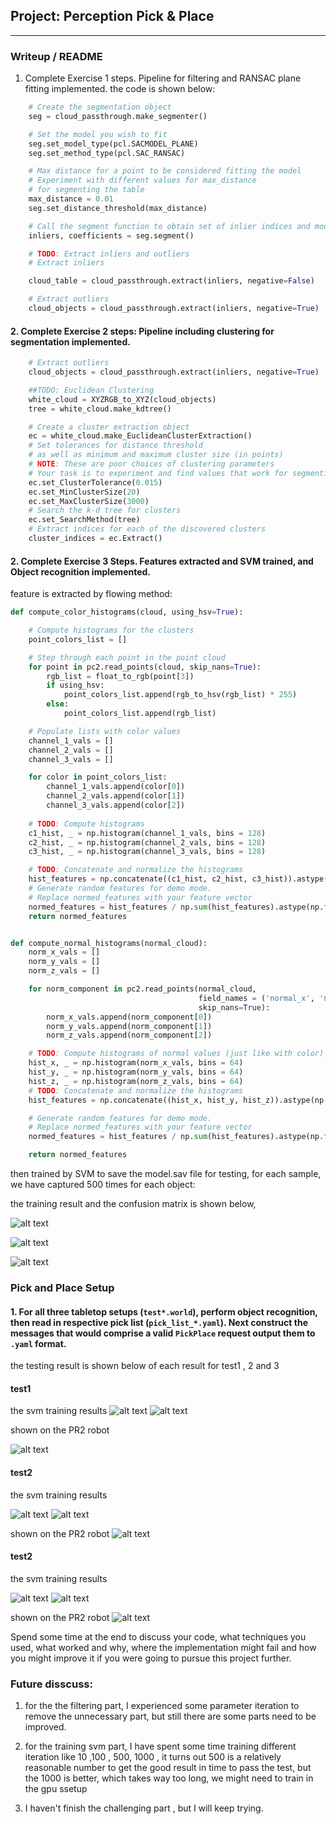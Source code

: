 ## Project: Perception Pick & Place

---
### Writeup / README

[image1]: ./images/e3_2.png
[image2]: ./images/e3_a.png
[image3]: ./images/e3_r.png
[image4]: ./images/12y.png
[image5]: ./images/1c.png
[image6]: ./images/1r.png
[image7]: ./images/22.png
[image8]: ./images/2r.png
[image9]: ./images/32.png
[image10]: ./images/3a.png
[image11]: ./images/3r.png
[image12]: ./images/2c.png

1. Complete Exercise 1 steps. Pipeline for filtering and RANSAC plane fitting implemented.
the code is shown below:

```python 
    # Create the segmentation object
    seg = cloud_passthrough.make_segmenter()

    # Set the model you wish to fit 
    seg.set_model_type(pcl.SACMODEL_PLANE)
    seg.set_method_type(pcl.SAC_RANSAC)

    # Max distance for a point to be considered fitting the model
    # Experiment with different values for max_distance 
    # for segmenting the table
    max_distance = 0.01
    seg.set_distance_threshold(max_distance)

    # Call the segment function to obtain set of inlier indices and model coefficients
    inliers, coefficients = seg.segment()

    # TODO: Extract inliers and outliers
    # Extract inliers

    cloud_table = cloud_passthrough.extract(inliers, negative=False)

    # Extract outliers
    cloud_objects = cloud_passthrough.extract(inliers, negative=True)
```

#### 2. Complete Exercise 2 steps: Pipeline including clustering for segmentation implemented.  
```python
    # Extract outliers
    cloud_objects = cloud_passthrough.extract(inliers, negative=True)

    ##TODO: Euclidean Clustering 
    white_cloud = XYZRGB_to_XYZ(cloud_objects)
    tree = white_cloud.make_kdtree()

    # Create a cluster extraction object
    ec = white_cloud.make_EuclideanClusterExtraction()
    # Set tolerances for distance threshold 
    # as well as minimum and maximum cluster size (in points)
    # NOTE: These are poor choices of clustering parameters
    # Your task is to experiment and find values that work for segmenting objects.
    ec.set_ClusterTolerance(0.015)
    ec.set_MinClusterSize(20)
    ec.set_MaxClusterSize(3000)
    # Search the k-d tree for clusters
    ec.set_SearchMethod(tree)
    # Extract indices for each of the discovered clusters
    cluster_indices = ec.Extract()
```

#### 2. Complete Exercise 3 Steps.  Features extracted and SVM trained, and Object recognition implemented.

feature is extracted by flowing method:
```python
def compute_color_histograms(cloud, using_hsv=True):

    # Compute histograms for the clusters
    point_colors_list = []

    # Step through each point in the point cloud
    for point in pc2.read_points(cloud, skip_nans=True):
        rgb_list = float_to_rgb(point[3])
        if using_hsv:
            point_colors_list.append(rgb_to_hsv(rgb_list) * 255)
        else:
            point_colors_list.append(rgb_list)

    # Populate lists with color values
    channel_1_vals = []
    channel_2_vals = []
    channel_3_vals = []

    for color in point_colors_list:
        channel_1_vals.append(color[0])
        channel_2_vals.append(color[1])
        channel_3_vals.append(color[2])
    
    # TODO: Compute histograms
    c1_hist, _ = np.histogram(channel_1_vals, bins = 128)
    c2_hist, _ = np.histogram(channel_2_vals, bins = 128)
    c3_hist, _ = np.histogram(channel_3_vals, bins = 128)

    # TODO: Concatenate and normalize the histograms
    hist_features = np.concatenate((c1_hist, c2_hist, c3_hist)).astype(np.float64)
    # Generate random features for demo mode.  
    # Replace normed_features with your feature vector
    normed_features = hist_features / np.sum(hist_features).astype(np.float64)
    return normed_features 


def compute_normal_histograms(normal_cloud):
    norm_x_vals = []
    norm_y_vals = []
    norm_z_vals = []

    for norm_component in pc2.read_points(normal_cloud,
                                          field_names = ('normal_x', 'normal_y', 'normal_z'),
                                          skip_nans=True):
        norm_x_vals.append(norm_component[0])
        norm_y_vals.append(norm_component[1])
        norm_z_vals.append(norm_component[2])

    # TODO: Compute histograms of normal values (just like with color)
    hist_x, _ = np.histogram(norm_x_vals, bins = 64)
    hist_y, _ = np.histogram(norm_y_vals, bins = 64)
    hist_z, _ = np.histogram(norm_z_vals, bins = 64)
    # TODO: Concatenate and normalize the histograms
    hist_features = np.concatenate((hist_x, hist_y, hist_z)).astype(np.float64)

    # Generate random features for demo mode.  
    # Replace normed_features with your feature vector
    normed_features = hist_features / np.sum(hist_features).astype(np.float64)

    return normed_features
```

then trained by SVM to save the model.sav file for testing, for each sample, we have captured 500 times for each object:

the training result and the confusion matrix is shown below, 




![alt text][image1]

![alt text][image2]

![alt text][image3]

### Pick and Place Setup

#### 1. For all three tabletop setups (`test*.world`), perform object recognition, then read in respective pick list (`pick_list_*.yaml`). Next construct the messages that would comprise a valid `PickPlace` request output them to `.yaml` format.

the testing result is shown below of each result for test1 , 2 and 3

#### test1 
the svm training results
![alt text][image4]
![alt text][image5]

shown on the PR2 robot

![alt text][image6]


#### test2
the svm training results

![alt text][image7]
![alt text][image12]

shown on the PR2 robot
![alt text][image8]


#### test2
the svm training results

![alt text][image9]
![alt text][image10]


shown on the PR2 robot
![alt text][image11]

Spend some time at the end to discuss your code, what techniques you used, what worked and why, where the implementation might fail and how you might improve it if you were going to pursue this project further.  

### Future disscuss:

1. for the the filtering part, I experienced some parameter iteration to remove the unnecessary part, but still there are some parts need to be improved.

2. for the training svm part, I have spent some time training different iteration like 10 ,100 , 500, 1000 , it turns out 500 is a relatively reasonable number to get the good result in time to pass the test, but the 1000 is better, which takes way too long, we might need to train in the gpu ssetup

3. I haven't finish the challenging part , but I will keep trying.




